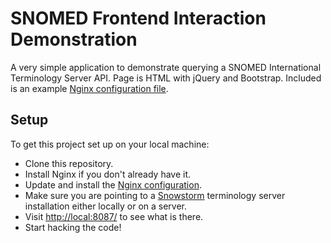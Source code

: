 # SNOMED Frontend Interaction Demonstration
A very simple application to demonstrate querying a SNOMED International Terminology Server API. 
Page is HTML with jQuery and Bootstrap. Included is an example [Nginx configuration file](nginx.conf).

## Setup
To get this project set up on your local machine:
- Clone this repository.
- Install Nginx if you don't already have it.
- Update and install the [Nginx configuration](nginx.conf).
- Make sure you are pointing to a [Snowstorm](https://github.com/IHTSDO/snowstorm) terminology server installation either locally or on a server.
- Visit [http://local:8087/](http://local:8087/) to see what is there.
- Start hacking the code!
